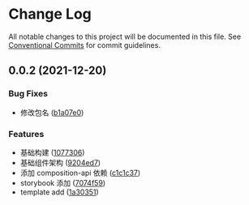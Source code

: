 # Change Log

All notable changes to this project will be documented in this file.
See [Conventional Commits](https://conventionalcommits.org) for commit guidelines.

## 0.0.2 (2021-12-20)


### Bug Fixes

* 修改包名 ([b1a07e0](https://github.com/Liubasara/CustomUI/commit/b1a07e0f634b86d8e857675193f78db5953ff127))


### Features

* 基础构建 ([1077306](https://github.com/Liubasara/CustomUI/commit/10773066204cef312b802fc35a3dff7fcecc44b3))
* 基础组件架构 ([9204ed7](https://github.com/Liubasara/CustomUI/commit/9204ed7d0667e803b691eb34568565f22fb35dc3))
* 添加 composition-api 依赖 ([c1c1c37](https://github.com/Liubasara/CustomUI/commit/c1c1c377ee21c915c6ac5e8e7b0a408363cac10f))
* storybook 添加 ([7074f59](https://github.com/Liubasara/CustomUI/commit/7074f592a0bf3849984e8493b39acfec5c27c88f))
* template add ([1a30351](https://github.com/Liubasara/CustomUI/commit/1a303515d668133faccc365dc99d18deb7064092))
